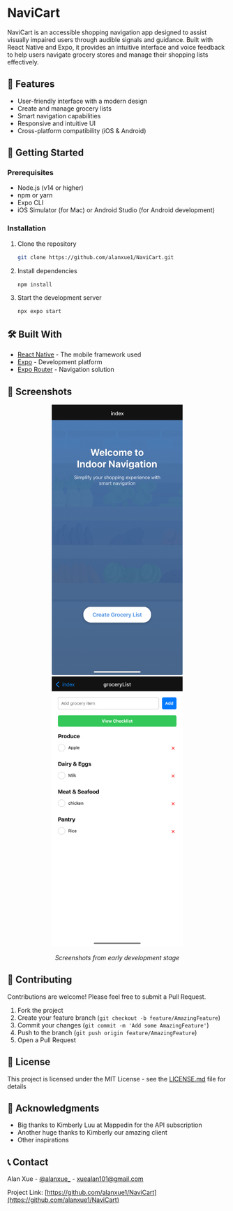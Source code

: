 # NaviCart

NaviCart is an accessible shopping navigation app designed to assist visually impaired users through audible signals and guidance. Built with React Native and Expo, it provides an intuitive interface and voice feedback to help users navigate grocery stores and manage their shopping lists effectively.

## 🌟 Features

- User-friendly interface with a modern design
- Create and manage grocery lists
- Smart navigation capabilities
- Responsive and intuitive UI
- Cross-platform compatibility (iOS & Android)

## 🚀 Getting Started

### Prerequisites

- Node.js (v14 or higher)
- npm or yarn
- Expo CLI
- iOS Simulator (for Mac) or Android Studio (for Android development)

### Installation

1. Clone the repository
   ```bash
   git clone https://github.com/alanxue1/NaviCart.git
   ```

2. Install dependencies
   ```bash
   npm install
   ```

3. Start the development server
   ```bash
   npx expo start
   ```

## 🛠️ Built With

- [React Native](https://reactnative.dev/) - The mobile framework used
- [Expo](https://expo.dev/) - Development platform
- [Expo Router](https://expo.github.io/router/docs/) - Navigation solution

## 📱 Screenshots

<div align="center">
  <img src="screenshots/img_1.jpg" alt="NaviCart Screenshot 1" width="300"/>
  <img src="screenshots/img_2.jpg" alt="NaviCart Screenshot 2" width="300"/>
  <p><em>Screenshots from early development stage</em></p>
</div>

## 🤝 Contributing

Contributions are welcome! Please feel free to submit a Pull Request.

1. Fork the project
2. Create your feature branch (`git checkout -b feature/AmazingFeature`)
3. Commit your changes (`git commit -m 'Add some AmazingFeature'`)
4. Push to the branch (`git push origin feature/AmazingFeature`)
5. Open a Pull Request

## 📝 License

This project is licensed under the MIT License - see the [LICENSE.md](LICENSE.md) file for details

## 🙏 Acknowledgments

- Big thanks to Kimberly Luu at Mappedin for the API subscription
- Another huge thanks to Kimberly our amazing client
- Other inspirations

## 📞 Contact

Alan Xue - [@alanxue_](https://x.com/alanxue_) - xuealan101@gmail.com

Project Link: [https://github.com/alanxue1/NaviCart](https://github.com/alanxue1/NaviCart)
